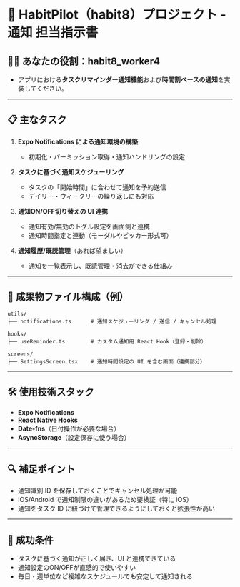 # 🔔 HabitPilot（habit8）プロジェクト - 通知 担当指示書

## 🧑‍💻 あなたの役割：habit8_worker4
- アプリにおける**タスクリマインダー通知機能**および**時間割ベースの通知**を実装してください。

---

## 📋 主なタスク

1. **Expo Notifications による通知環境の構築**
   - 初期化・パーミッション取得・通知ハンドリングの設定

2. **タスクに基づく通知スケジューリング**
   - タスクの「開始時間」に合わせて通知を予約送信
   - デイリー・ウィークリーの繰り返しにも対応

3. **通知ON/OFF切り替えの UI 連携**
   - 通知有効/無効のトグル設定を画面側と連携
   - 通知時間指定と連動（モーダルやピッカー形式可）

4. **通知履歴/既読管理**（あれば望ましい）
   - 通知を一覧表示し、既読管理・消去ができる仕組み

---

## 📁 成果物ファイル構成（例）

```
utils/
├── notifications.ts      # 通知スケジューリング / 送信 / キャンセル処理

hooks/
├── useReminder.ts        # カスタム通知用 React Hook（登録・削除）

screens/
├── SettingsScreen.tsx    # 通知時間設定の UI を含む画面（連携部分）
```

---

## 🛠 使用技術スタック

- **Expo Notifications**
- **React Native Hooks**
- **Date-fns**（日付操作が必要な場合）
- **AsyncStorage**（設定保存に使う場合）

---

## 🔍 補足ポイント

- 通知識別 ID を保存しておくことでキャンセル処理が可能
- iOS/Android で通知制限の違いがあるため要検証（特に iOS）
- 通知をタスク ID に紐づけて管理できるようにしておくと拡張性が高い

---

## 🎯 成功条件

- タスクに基づく通知が正しく届き、UI と連携できている
- 通知設定のON/OFFが直感的で使いやすい
- 毎日・週単位など複雑なスケジュールでも安定して通知される
